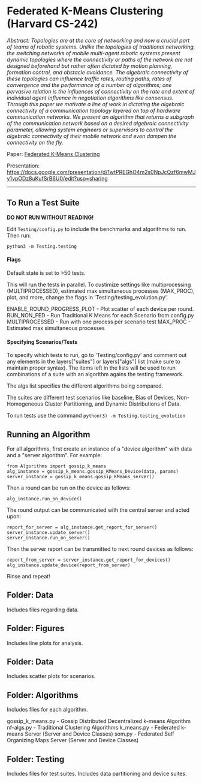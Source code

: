 # Federated K-Means Clustering (Harvard CS-242)

*Abstract: Topologies are at the core of networking and now a crucial part of teams of robotic systems. Unlike the topologies of traditional networking, the switching networks of mobile multi-agent robotic systems present dynamic topologies where the connectivity or paths of the network are not designed beforehand but rather often dictated by motion planning, formation control, and obstacle avoidance. The algebraic connectivity of these topologies can influence traffic rates, routing paths, rates of convergence and the performance of a number of algorithms; one pervasive relation is the influences of connectivity on the rate and extent of individual agent influence in negotiation algorithms like consensus. Through this paper we motivate a line of work in dictating the algebraic connectivity of a communication topology layered on top of hardware communication networks. We present an algorithm that returns a subgraph of the communication network based on a desired algebraic connectivity parameter, allowing system engineers or supervisors to control the algebraic connectivity of their mobile network and even dampen the connectivity on the fly.*

Paper: [Federated K-Means Clustering](CS_242_Final_Project_Report.pdf)

Presentation: https://docs.google.com/presentation/d/1wtPREGhO4m2s0NpJcQzf6mwMJv1vpODz8uKufSrB6U0/edit?usp=sharing

----


## To Run a Test Suite

**DO NOT RUN WITHOUT READING!**

Edit `Testing/config.py` to include the benchmarks and algorithms to run. Then run:

```
python3 -m Testing.testing
```


#### Flags

Default state is set to >50 tests.

This will run the tests in parallel. To custimize settings like multiprocessing (MULTIPROCESSED), estimated max simultaneous processes (MAX_PROC), plot, and more, change the flags in 'Testing/testing_evolution.py'.

ENABLE_ROUND_PROGRESS_PLOT  - Plot scatter of each device per round.
RUN_NON_FED                 - Run Traditional K Means for each Scenario from config.py
MULTIPROCESSED              - Run with one process per scenario test
MAX_PROC                    - Estimated max simultaneous processes

#### Specifying Scenarios/Tests

To specify which tests to run, go to 'Testing/config.py' and comment out any elements in the layers["suites"] or layers["algs"] list (make sure to maintain proper syntax). The items left in the lists will be used to run combinations of a suite with an algorithm agains the testing framework.

The algs list specifies the different algorithms being compared.

The suites are different test scenarios like baseline, Bias of Devices, Non-Homogeneous Cluster Partitioning, and Dynamic Distributions of Data.

To run tests use the command `python(3) -m Testing.testing_evolution`



## Running an Algorithm 

For all algorithms, first create an instance of a "device algorithm" with data and a "server algorithm". For example:
```
from Algorithms import gossip_k_means
alg_instance = gossip_k_means.gossip_KMeans_Device(data, params)
server_instance = gossip_k_means.gossip_KMeans_server()
```

Then a round can be run on the device as follows:
```
alg_instance.run_on_device()
```

The round output can be communicated with the central server and acted upon:
```
report_for_server = alg_instance.get_report_for_server()
server_instance.update_server()
server_instance.run_on_server()
```

Then the server report can be transmitted to next round devices as follows:
```
report_from_server = server_instance.get_report_for_devices()
alg_instance.update_device(report_from_server)
```

Rinse and repeat!



## Folder: Data
Includes files regarding data.

## Folder: Figures
Includes line plots for analysis.

## Folder: Data
Includes scatter plots for scenarios.

## Folder: Algorithms 
Includes files for each algorithm.

gossip_k_means.py   - Gossip Distributed Decentralized k-means Algorithm
nf-algs.py          - Traditional Clustering Algorithms
k_means.py          - Federated k-means Server (Server and Device Classes)
som.py          - Federated Self Organizing Maps Server (Server and Device Classes)

## Folder: Testing
Includes files for test suites.
Includes data partitioning and device suites.


